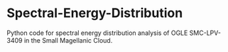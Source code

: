 # Spectral-Energy-Distribution
Python code for spectral energy distribution analysis of OGLE SMC-LPV-3409 in the Small Magellanic Cloud. 
